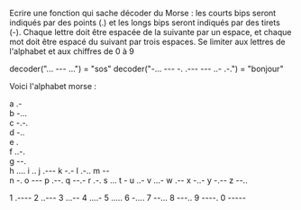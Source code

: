 Ecrire une fonction qui sache décoder du Morse : les courts bips seront indiqués par des points (.) et les longs
bips seront indiqués par des tirets (-). Chaque lettre doit être espacée de la suivante par un espace, et chaque mot 
doit être espacé du suivant par trois espaces. Se limiter aux lettres de l'alphabet et aux chiffres de 0 à 9

decoder("... --- ...") = "sos"
decoder("-... --- -. .--- --- ..- .-.") = "bonjour"

Voici l'alphabet morse :

a .-                        
b -...                       
c -.-.                      
d -..                     
e .                         
f ..-.             
g --.     
h ....
i .. 
j .---
k -.- 
l .-..
m --  
n -.
o ---
p .--.
q --.-
r .-. 
s ...
t - 
u ..- 
v ...-
w .-- 
x -..- 
y -.--
z --..

1 .---- 
2 ..---
3 ...--
4 ....- 
5 ..... 
6 -....
7 --...
8 ---..
9 ----.
0 -----

